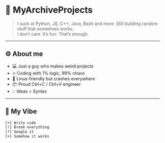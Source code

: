 # 🧠 MyArchiveProjects

> I suck at Python, JS, C++, Java, Bash and more. Still building random stuff that sometimes works.  
> I don’t care. It’s fun. That’s enough.

---

## ⚙️ About me

- 💻 Just a guy who makes weird projects
- 🔥 Coding with 1% logic, 99% chaos
- 🐧 Linux-friendly but crashes everywhere
- 📦 Proud Ctrl+C / Ctrl+V engineer
- 💡 Ideas > Syntax

---

## 🧪 My Vibe

```txt
[+] Write code
[!] Break everything
[?] Google it
[+] Somehow it works
